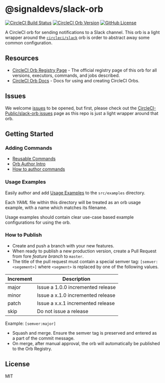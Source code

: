 # @signaldevs/slack-orb

[![CircleCI Build Status](https://circleci.com/gh/signaldevs/slack-orb.svg?style=shield "CircleCI Build Status")](https://circleci.com/gh/signaldevs/slack-orb) [![CircleCI Orb Version](https://img.shields.io/badge/endpoint.svg?url=https://badges.circleci.io/orb/signaldevs/slack-orb)](https://circleci.com/orbs/registry/orb/signaldevs/slack-orb) [![GitHub License](https://img.shields.io/badge/license-MIT-lightgrey.svg)](https://raw.githubusercontent.com/signaldevs/slack-orb/master/LICENSE)


A CircleCI orb for sending notifications to a Slack channel. This orb is a light wrapper around the [`circleci/slack`](https://circleci.com/developer/orbs/orb/circleci/slack) orb is order to abstract away some common configuration.

## Resources

* [CircleCI Orb Registry Page](https://circleci.com/orbs/registry/orb/signaldevs/slack-orb) - The official registry page of this orb for all versions, executors, commands, and jobs described.
* [CircleCI Orb Docs](https://circleci.com/docs/2.0/orb-intro/#section=configuration) - Docs for using and creating CircleCI Orbs.

## Issues

We welcome [issues](https://github.com/signaldevs/slack-orb/issues) to be opened, but first, please check out the [CircleCI-Public/slack-orb issues](https://github.com/CircleCI-Public/slack-orb/issues) page as this repo is just a light wrapper around that orb.

## Getting Started

### Adding Commands

 - [Reusable Commands](https://circleci.com/docs/2.0/reusing-config/#authoring-reusable-commands)
 - [Orb Author Intro](https://circleci.com/docs/2.0/orb-author-intro/#section=configuration)
 - [How to author commands](https://circleci.com/docs/2.0/reusing-config/#authoring-reusable-commands)

### Usage Examples

Easily author and add [Usage Examples](https://circleci.com/docs/2.0/orb-author/#providing-usage-examples-of-orbs) to the `src/examples` directory.

Each _YAML_ file within this directory will be treated as an orb usage example, with a name which matches its filename.

Usage examples should contain clear use-case based example configurations for using the orb.

### How to Publish
* Create and push a branch with your new features.
* When ready to publish a new production version, create a Pull Request from fore _feature branch_ to `master`.
* The title of the pull request must contain a special semver tag: `[semver:<segement>]` where `<segment>` is replaced by one of the following values.

| Increment | Description|
| ----------| -----------|
| major     | Issue a 1.0.0 incremented release|
| minor     | Issue a x.1.0 incremented release|
| patch     | Issue a x.x.1 incremented release|
| skip      | Do not issue a release|

Example: `[semver:major]`

* Squash and merge. Ensure the semver tag is preserved and entered as a part of the commit message.
* On merge, after manual approval, the orb will automatically be published to the Orb Registry.


## License

MIT


